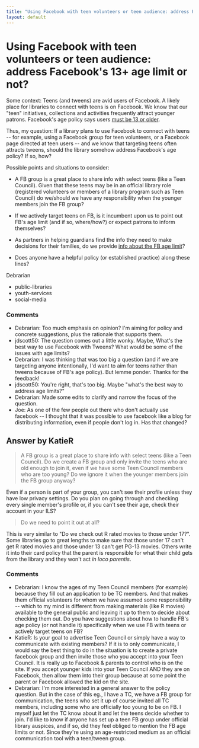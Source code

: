 ```yaml
---
title: "Using Facebook with teen volunteers or teen audience: address Facebook's 13+ age limit or not?"
layout: default
---
```

Using Facebook with teen volunteers or teen audience: address Facebook's 13+ age limit or not?
=====================
Some context: Teens (and tweens) are avid users of Facebook. A likely
place for libraries to connect with teens is on Facebook. We know that
our "teen" initiatives, collections and activities frequently attract
younger patrons. Facebook's age policy says users [must be 13 or
older](https://www.facebook.com/help/?faq=210644045634222).

Thus, my question: If a library plans to use Facebook to connect with
teens -- for example, using a Facebook group for teen volunteers, or a
Facebook page directed at teen users -- and we know that targeting teens
often attracts tweens, should the library somehow address Facebook's age
policy? If so, how?

Possible points and situations to consider:

-   A FB group is a great place to share info with select teens (like a
    Teen Council). Given that these teens may be in an official library
    role (registered volunteers or members of a library program such as
    Teen Council) do we/should we have any responsibility when the
    younger members join the FB group?
-   If we actively target teens on FB, is it incumbent upon us to point
    out FB's age limit (and if so, where/how?) or expect patrons to
    inform themselves?

-   As partners in helping guardians find the info they need to make
    decisions for their families, do we provide [info about the FB age
    limit](https://www.facebook.com/help/parents)?

-   Does anyone have a helpful policy (or established practice) along
    these lines?


Debrarian

<ul class="tags"><li class="tag">public-libraries</li><li class="tag">youth-services</li><li class="tag">social-media</li></ul>

### Comments ###
* Debrarian: Too much emphasis on opinion? I'm aiming for policy and concrete
suggestions, plus the rationale that supports them.
* jdscott50: The question comes out a little wonky. Maybe, What's the best way to use
Facebook with Tweens? What would be some of the issues with age limits?
* Debrarian: I was thinking that was too big a question (and if we are targeting
anyone intentionally, I'd want to aim for teens rather than tweens
because of FB's age policy). But lemme ponder. Thanks for the feedback!
* jdscott50: You're right, that's too big. Maybe "what's the best way to address age
limits?"
* Debrarian: Made some edits to clarify and narrow the focus of the question.
* Joe: As one of the few people out there who don't actually use facebook -- I
thought that it was possible to use facebook like a blog for
distributing information, even if people don't log in. Has that changed?


Answer by KatieR
----------------
> A FB group is a great place to share info with select teens (like a
> Teen Council). Do we create a FB group and only invite the teens who
> are old enough to join it, even if we have some Teen Council members
> who are too young? Do we ignore it when the younger members join the
> FB group anyway?

Even if a person is part of your group, you can't see their profile
unless they have low privacy settings. Do you plan on going through and
checking every single member's profile or, if you can't see their age,
check their account in your ILS?

> Do we need to point it out at all?

This is very similar to "Do we check out R rated movies to those under
17?". Some libraries go to great lengths to make sure that those under
17 can't get R rated movies and those under 13 can't get PG-13 movies.
Others write it into their card policy that the parent is responsible
for what their child gets from the library and they won't act *in loco
parentis*.

### Comments ###
* Debrarian: I know the ages of my Teen Council members (for example) because they
fill out an application to be TC members. And that makes them official
volunteers for whom we have assumed some responsibility -- which to my
mind is different from making materials (like R movies) available to the
general public and leaving it up to them to decide about checking them
out. Do you have suggestions about how to handle FB's age policy (or not
handle it) specifically when we use FB with teens or actively target
teens on FB?
* KatieR: Is your goal to advertise Teen Council or simply have a way to
communicate with existing members? If it is to only communicate, I would
say the best thing to do in the situation is to create a private
facebook group and then invite those who you accept into your Teen
Council. It is really up to Facebook & parents to control who is on the
site. If you accept younger kids into your Teen Council AND they are on
Facebook, then allow them into their group because at some point the
parent or Facebook allowed the kid on the site.
* Debrarian: I'm more interested in a general answer to the policy question. But in
the case of this eg., I have a TC, we have a FB group for communication,
the teens who set it up of course invited all TC members, including some
who are officially too young to be on FB. I myself just let the TC know
about it and let the teens decide whether to join. I'd like to know if
anyone has set up a teen FB group under official library auspices, and
if so, did they feel obliged to mention the FB age limits or not. Since
they're using an age-restricted medium as an official communication tool
with a teen/tween group.

